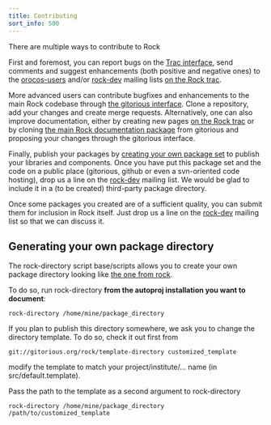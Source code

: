 ```yaml
---
title: Contributing
sort_info: 500
---
```


There are multiple ways to contribute to Rock

First and foremost, you can report bugs on the [Trac
interface](http://rock.opendfki.de), send comments and suggest enhancements
(both positive and negative ones) to the
[orocos-users](http://lists.mech.kuleuven.be/mailman/listinfo/orocos-users)
and/or [rock-dev](http://www.dfki.de/mailman/cgi-bin/listinfo/rock-dev) mailing
lists [on the Rock trac](http://rock.opendfki.de).

More advanced users can contribute bugfixes and enhancements to the main Rock
codebase through [the gitorious interface](http://gitorious.org/). Clone a
repository, add your changes and create merge requests. Alternatively, one can
also improve documentation, either by creating new pages [on the Rock
trac](http://rock.opendfki.de) or by cloning [the main Rock documentation
package](http://gitorious.org/rock/doc) from gitorious and proposing your
changes through the gitorious interface.

Finally, publish your packages by [creating your own package
set](../autoproj/advanced/creating_pkg_set.html) to publish your
libraries and components. Once you have put this package set and the code on a
public place (gitorious, github or even a svn-oriented code hosting), drop us a
line on the [rock-dev] mailing list. We would be glad to include it in a (to be
created) third-party package directory.

Once some packages you created are of a sufficient quality, you can
submit them for inclusion in Rock itself. Just drop us a line on the
[rock-dev] mailing list so that we can discuss it.

[rock-dev]: http://dfki.de/mailman/cgi-bin/listinfo/rock-dev "rock-dev"

Generating your own package directory
-------------------------------------

The rock-directory script base/scripts allows you to create your own package
directory looking like [the one from
rock](http://rock-robotics.org/package_directory.html).

To do so, run rock-directory **from the autoproj installation you want to
document**:

    rock-directory /home/mine/package_directory

If you plan to publish this directory somewhere, we ask you to change the
directory template. To do so, check it out first from
  
    git://gitorious.org/rock/template-directory customized_template

modify the template to match your project/institute/... name (in
src/default.template).

Pass the path to the template as a second argument to rock-directory

    rock-directory /home/mine/package_directory /path/to/customized_template


